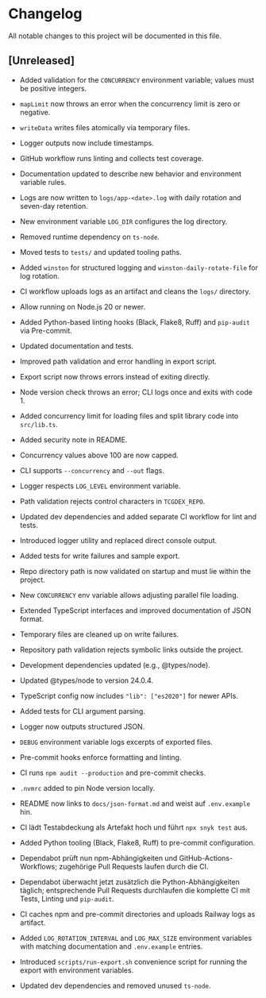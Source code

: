 # Changelog

All notable changes to this project will be documented in this file.

## [Unreleased]

- Added validation for the `CONCURRENCY` environment variable; values must be positive integers.
- `mapLimit` now throws an error when the concurrency limit is zero or negative.
- `writeData` writes files atomically via temporary files.
- Logger outputs now include timestamps.
- GitHub workflow runs linting and collects test coverage.
- Documentation updated to describe new behavior and environment variable rules.
- Logs are now written to `logs/app-<date>.log` with daily rotation and seven-day retention.
- New environment variable `LOG_DIR` configures the log directory.
- Removed runtime dependency on `ts-node`.
- Moved tests to `tests/` and updated tooling paths.
- Added `winston` for structured logging and `winston-daily-rotate-file` for log rotation.
- CI workflow uploads logs as an artifact and cleans the `logs/` directory.

- Allow running on Node.js 20 or newer.
- Added Python-based linting hooks (Black, Flake8, Ruff) and `pip-audit`
  via Pre-commit.
- Updated documentation and tests.
- Improved path validation and error handling in export script.
- Export script now throws errors instead of exiting directly.
- Node version check throws an error; CLI logs once and exits with code 1.
- Added concurrency limit for loading files and split library code into `src/lib.ts`.
- Added security note in README.
- Concurrency values above 100 are now capped.
- CLI supports `--concurrency` and `--out` flags.
- Logger respects `LOG_LEVEL` environment variable.
- Path validation rejects control characters in `TCGDEX_REPO`.
- Updated dev dependencies and added separate CI workflow for lint and tests.
- Introduced logger utility and replaced direct console output.
- Added tests for write failures and sample export.
- Repo directory path is now validated on startup and must lie within the project.
- New `CONCURRENCY` env variable allows adjusting parallel file loading.
- Extended TypeScript interfaces and improved documentation of JSON format.
- Temporary files are cleaned up on write failures.
- Repository path validation rejects symbolic links outside the project.
- Development dependencies updated (e.g., @types/node).
- Updated @types/node to version 24.0.4.
- TypeScript config now includes `"lib": ["es2020"]` for newer APIs.
- Added tests for CLI argument parsing.
- Logger now outputs structured JSON.
- `DEBUG` environment variable logs excerpts of exported files.
- Pre-commit hooks enforce formatting and linting.
- CI runs `npm audit --production` and pre-commit checks.
- `.nvmrc` added to pin Node version locally.
- README now links to `docs/json-format.md` and weist auf `.env.example` hin.
- CI lädt Testabdeckung als Artefakt hoch und führt `npx snyk test` aus.
- Added Python tooling (Black, Flake8, Ruff) to pre-commit configuration.
- Dependabot prüft nun npm-Abhängigkeiten und GitHub-Actions-Workflows;
  zugehörige Pull Requests laufen durch die CI.
- Dependabot überwacht jetzt zusätzlich die Python-Abhängigkeiten täglich;
  entsprechende Pull Requests durchlaufen die komplette CI mit Tests,
  Linting und `pip-audit`.
- CI caches npm and pre-commit directories and uploads Railway logs as artifact.
- Added `LOG_ROTATION_INTERVAL` and `LOG_MAX_SIZE` environment variables with
  matching documentation and `.env.example` entries.
- Introduced `scripts/run-export.sh` convenience script for running the export
  with environment variables.
- Updated dev dependencies and removed unused `ts-node`.

